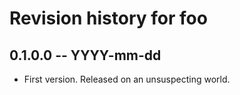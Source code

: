 # Revision history for foo

## 0.1.0.0  -- YYYY-mm-dd

* First version. Released on an unsuspecting world.
